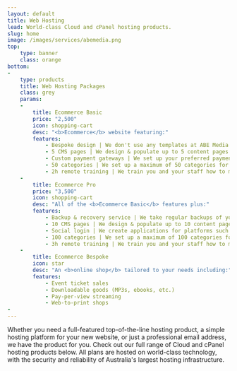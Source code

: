 ```yaml
---
layout: default
title: Web Hosting
lead: World-class Cloud and cPanel hosting products.
slug: home
image: /images/services/abemedia.png
top:
    type: banner
    class: orange
bottom:
-
    type: products
    title: Web Hosting Packages
    class: grey
    params:
    -
        title: Ecommerce Basic
        price: "2,500"
        icon: shopping-cart
        desc: "<b>Ecommerce</b> website featuring:"
        features: 
            - Bespoke design | We don't use any templates at ABE Media but create the design from scratch according to your specifications.
            - 5 CMS pages | We design & populate up to 5 content pages at no charge.
            - Custom payment gateways | We set up your preferred payment gateways for your eg. PayPal, Google Wallet, SagePay etc.
            - 50 categories | We set up a maximum of 50 categories for you.
            - 2h remote training | We train you and your staff how to manage orders, add or edit products, manage client accounts etc.
    -
        title: Ecommerce Pro
        price: "3,500"
        icon: shopping-cart
        desc: "All of the <b>Ecommerce Basic</b> features plus:"
        features: 
            - Backup & recovery service | We take regular backups of your site and should your server go down we restore it on a server of your choice at no charge.
            - 10 CMS pages | We design & populate up to 10 content pages at no charge.
            - Social login | We create applications for platforms such as Facebook, Google & LinkedIn to allow your users to sign in with their social profiles without having to enter any data.
            - 100 categories | We set up a maximum of 100 categories for you.
            - 3h remote training | We train you and your staff how to manage orders, add or edit products, manage client accounts etc.
    -
        title: Ecommerce Bespoke
        icon: star
        desc: "An <b>online shop</b> tailored to your needs including:"
        features: 
            - Event ticket sales
            - Downloadable goods (MP3s, ebooks, etc.)
            - Pay-per-view streaming
            - Web-to-print shops
-
---
```

Whether you need a full-featured top-of-the-line hosting product, a simple hosting platform for your new website, or just a professional email address, we have the product for you. Check out our full range of Cloud and cPanel hosting products below. All plans are hosted on world-class technology, with the security and reliability of Australia's largest hosting infrastructure.